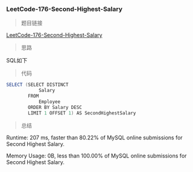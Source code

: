 ### LeetCode-176-Second-Highest-Salary

> 题目链接

[LeetCode-176-Second-Highest-Salary](https://leetcode.com/problems/second-highest-salary/)

> 思路

SQL如下

> 代码

```java
SELECT (SELECT DISTINCT
            Salary
        FROM
            Employee
        ORDER BY Salary DESC
        LIMIT 1 OFFSET 1) AS SecondHighestSalary
```

> 总结

Runtime: 207 ms, faster than 80.22% of MySQL online submissions for Second Highest Salary.

Memory Usage: 0B, less than 100.00% of MySQL online submissions for Second Highest Salary.
